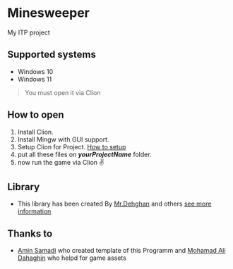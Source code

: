 # Minesweeper
My ITP project

## Supported systems
- Windows 10
- Windows 11
> You must open it via Clion
## How to open
1. Install Clion.
2. Install Mingw with GUI support. 
3. Setup Clion for Project. [How to setup](https://t.me/c/1745636533/18)
4. put all these files on ***yourProjectName*** folder.
5. now run the game via Clion ✌️
## Library
- This library has been created By [Mr.Dehghan](https://github.com/MSDehghan) and others [see more information](https://github.com/MSDehghan/SBDL/blob/master/SBDL.h)



## Thanks to
- [Amin Samadi](aminsamadi90@gmail.com) who created template of this Programm and [Mohamad Ali Dahaghin](http://instagram.com/dahaghin_ma) who helpd for game assets
